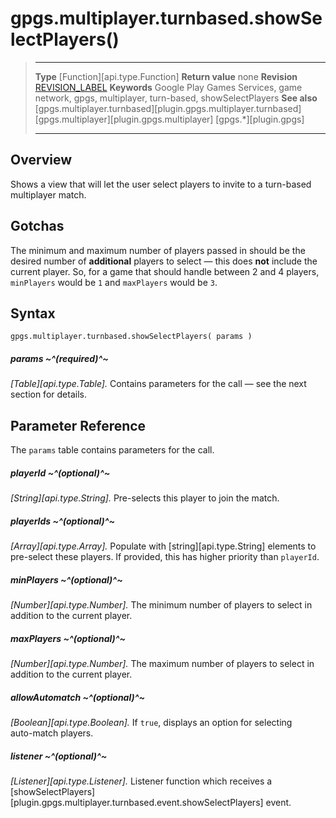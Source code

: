# gpgs.multiplayer.turnbased.showSelectPlayers()

> --------------------- ------------------------------------------------------------------------------------------
> __Type__              [Function][api.type.Function]
> __Return value__      none
> __Revision__          [REVISION_LABEL](REVISION_URL)
> __Keywords__          Google Play Games Services, game network, gpgs, multiplayer, turn-based, showSelectPlayers
> __See also__          [gpgs.multiplayer.turnbased][plugin.gpgs.multiplayer.turnbased]
>						[gpgs.multiplayer][plugin.gpgs.multiplayer]
>                       [gpgs.*][plugin.gpgs]
> --------------------- ------------------------------------------------------------------------------------------

## Overview

Shows a view that will let the user select players to invite to a <nobr>turn-based</nobr> multiplayer match.

## Gotchas

The minimum and maximum number of players passed in should be the desired number of __additional__ players to select&nbsp;&mdash; this does __not__ include the current player. So, for a game that should handle between 2 and 4 players, `minPlayers` would be `1` and `maxPlayers` would be `3`.

## Syntax

	gpgs.multiplayer.turnbased.showSelectPlayers( params )

##### params ~^(required)^~
_[Table][api.type.Table]._ Contains parameters for the call &mdash; see the next section for details.

## Parameter Reference

The `params` table contains parameters for the call.

##### playerId ~^(optional)^~
_[String][api.type.String]._ Pre-selects this player to join the match.

##### playerIds ~^(optional)^~
_[Array][api.type.Array]._ Populate with [string][api.type.String] elements to <nobr>pre-select</nobr> these players. If provided, this has higher priority than `playerId`.

##### minPlayers ~^(optional)^~
_[Number][api.type.Number]._ The minimum number of players to select in addition to the current player.

##### maxPlayers ~^(optional)^~
_[Number][api.type.Number]._ The maximum number of players to select in addition to the current player.

##### allowAutomatch ~^(optional)^~
_[Boolean][api.type.Boolean]._ If `true`, displays an option for selecting <nobr>auto-match</nobr> players.

##### listener ~^(optional)^~
_[Listener][api.type.Listener]._ Listener function which receives a [showSelectPlayers][plugin.gpgs.multiplayer.turnbased.event.showSelectPlayers] event.
